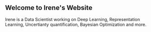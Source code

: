 ## Welcome to Irene's Website

Irene is a Data Scientist working on Deep Learning, Representation Learning, Uncertianty quantification, Bayesian Optimization and more. 




